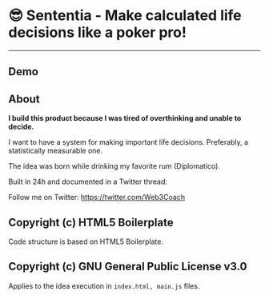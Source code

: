 # :sunglasses: Sententia - Make calculated life decisions like a poker pro!
---

## Demo


## About
**I build this product because I was tired of overthinking and unable to decide.**

I want to have a system for making important life decisions. Preferably, a statistically measurable one.

The idea was born while drinking my favorite rum (Diplomatico).

Built in 24h and documented in a Twitter thread: <add url>

Follow me on Twitter: https://twitter.com/Web3Coach

## Copyright (c) HTML5 Boilerplate
Code structure is based on HTML5 Boilerplate.

## Copyright (c) GNU General Public License v3.0
Applies to the idea execution in `index.html, main.js` files.
